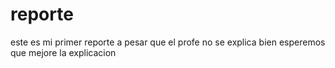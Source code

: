 # reporte
este es mi primer reporte a pesar que el profe no se explica bien
esperemos que mejore la explicacion
